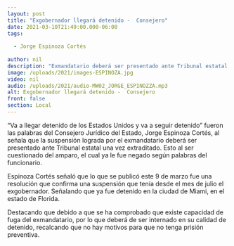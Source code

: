 ```yaml
---
layout: post
title: "Exgobernador llegará detenido -  Consejero"
date: 2021-03-10T21:49:00.000-06:00
tags:
  
  - Jorge Espinoza Cortés
  
author: nil
description: "Exmandatario deberá ser presentado ante Tribunal estatal una vez extraditado."
image: /uploads/2021/images-ESPINOZA.jpg
video: nil
audio: /uploads/2021/audio-MW02_JORGE_ESPINOZZA.mp3
alt: Exgobernador llegará detenido -  Consejero
front: false
section: Local
---
```


“Va a llegar detenido de los Estados Unidos y va a seguir detenido” fueron las palabras del Consejero Jurídico del Estado, Jorge Espinoza Cortés, al señala que la suspensión lograda por el exmandatario deberá ser presentado ante Tribunal estatal una vez extraditado. Esto al ser cuestionado del amparo, el cual ya le fue negado según palabras del funcionario.

Espinoza Cortés señaló que lo que se publicó este 9 de marzo fue una resolución que confirma una suspensión que tenía desde el mes de julio el exgobernador. Señalando que ya fue detenido en la ciudad de Miami, en el estado de  Florida.

Destacando que debido a que se ha comprobado que existe capacidad de fuga del exmandatario, por lo que deberá de ser internado en su calidad de detenido, recalcando que no hay motivos para que no tenga prisión preventiva.
